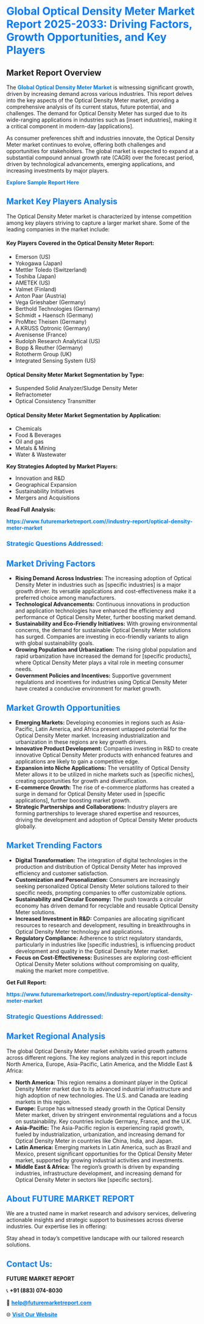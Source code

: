 <h1 style="color: #007BFF;">Global Optical Density Meter Market Report 2025-2033: Driving Factors, Growth Opportunities, and Key Players</h1>

<section id="overview">
<h2>Market Report Overview</h2>
<p>The <a href="https://www.futuremarketreport.com//industry-report/optical-density-meter-market" style="color: #007BFF; text-decoration: none;"><strong>Global Optical Density Meter Market</strong></a> is witnessing significant growth, driven by increasing demand across various industries. This report delves into the key aspects of the Optical Density Meter market, providing a comprehensive analysis of its current status, future potential, and challenges. The demand for Optical Density Meter has surged due to its wide-ranging applications in industries such as [insert industries], making it a critical component in modern-day [applications].</p>
<p>As consumer preferences shift and industries innovate, the Optical Density Meter market continues to evolve, offering both challenges and opportunities for stakeholders. The global market is expected to expand at a substantial compound annual growth rate (CAGR) over the forecast period, driven by technological advancements, emerging applications, and increasing investments by major players.</p>
</section>

<section id="overview">
<p><a href="https://www.futuremarketreport.com//request-sample/reportId=53088" style="color: #007BFF; text-decoration: none;"><strong>Explore Sample Report Here</strong></a></p>
</section>

<section id="key-players">
<h2 style="color: #007BFF;">Market Key Players Analysis</h2>
<p>The Optical Density Meter market is characterized by intense competition among key players striving to capture a larger market share. Some of the leading companies in the market include:</p>
<h4>Key Players Covered in the Optical Density Meter Report:</h4>
<ul><li>Emerson (US)</li><li>Yokogawa (Japan)</li><li>Mettler Toledo (Switzerland)</li><li>Toshiba (Japan)</li><li>AMETEK (US)</li><li>Valmet (Finland)</li><li>Anton Paar (Austria)</li><li>Vega Grieshaber (Germany)</li><li>Berthold Technologies (Germany)</li><li>Schmidt + Haensch (Germany)</li><li>ProMtec Theisen (Germany)</li><li>A.KRUSS Optronic (Germany)</li><li>Avenisense (France)</li><li>Rudolph Research Analytical (US)</li><li>Bopp &amp; Reuther (Germany)</li><li>Rototherm Group (UK)</li><li>Integrated Sensing System (US)</li></ul>
<h4>Optical Density Meter Market Segmentation by Type:</h4>
<ul><li>Suspended Solid Analyzer/Sludge Density Meter</li><li>Refractometer</li><li>Optical Consistency Transmitter</li></ul>

<h4>Optical Density Meter Market Segmentation by Application:</h4>
<ul><li>Chemicals</li><li>Food &amp; Beverages</li><li>Oil and gas</li><li>Metals &amp; Mining</li><li>Water &amp; Wastewater</li></ul>
<p><strong>Key Strategies Adopted by Market Players:</strong></p>
<ul>
<li>Innovation and R&D</li>
<li>Geographical Expansion</li>
<li>Sustainability Initiatives</li>
<li>Mergers and Acquisitions</li>
</ul>
</section>

<section>
<p><strong>Read Full Analysis: </strong></p><a href="https://www.futuremarketreport.com//industry-report/optical-density-meter-market" style="color: #007BFF; text-decoration: none;"><strong>https://www.futuremarketreport.com//industry-report/optical-density-meter-market</strong></a>
<h3 style="color: #007BFF;">Strategic Questions Addressed:</h3>
</section>

<section id="driving-factors">
<h2 style="color: #007BFF;">Market Driving Factors</h2>
<ul>
<li><strong>Rising Demand Across Industries:</strong> The increasing adoption of Optical Density Meter in industries such as [specific industries] is a major growth driver. Its versatile applications and cost-effectiveness make it a preferred choice among manufacturers.</li>
<li><strong>Technological Advancements:</strong> Continuous innovations in production and application technologies have enhanced the efficiency and performance of Optical Density Meter, further boosting market demand.</li>
<li><strong>Sustainability and Eco-Friendly Initiatives:</strong> With growing environmental concerns, the demand for sustainable Optical Density Meter solutions has surged. Companies are investing in eco-friendly variants to align with global sustainability goals.</li>
<li><strong>Growing Population and Urbanization:</strong> The rising global population and rapid urbanization have increased the demand for [specific products], where Optical Density Meter plays a vital role in meeting consumer needs.</li>
<li><strong>Government Policies and Incentives:</strong> Supportive government regulations and incentives for industries using Optical Density Meter have created a conducive environment for market growth.</li>
</ul>
</section>

<section id="growth-opportunities">
<h2 style="color: #007BFF;">Market Growth Opportunities</h2>
<ul>
<li><strong>Emerging Markets:</strong> Developing economies in regions such as Asia-Pacific, Latin America, and Africa present untapped potential for the Optical Density Meter market. Increasing industrialization and urbanization in these regions are key growth drivers.</li>
<li><strong>Innovative Product Development:</strong> Companies investing in R&D to create innovative Optical Density Meter products with enhanced features and applications are likely to gain a competitive edge.</li>
<li><strong>Expansion into Niche Applications:</strong> The versatility of Optical Density Meter allows it to be utilized in niche markets such as [specific niches], creating opportunities for growth and diversification.</li>
<li><strong>E-commerce Growth:</strong> The rise of e-commerce platforms has created a surge in demand for Optical Density Meter used in [specific applications], further boosting market growth.</li>
<li><strong>Strategic Partnerships and Collaborations:</strong> Industry players are forming partnerships to leverage shared expertise and resources, driving the development and adoption of Optical Density Meter products globally.</li>
</ul>
</section>

<section id="trending-factors">
<h2 style="color: #007BFF;">Market Trending Factors</h2>
<ul>
<li><strong>Digital Transformation:</strong> The integration of digital technologies in the production and distribution of Optical Density Meter has improved efficiency and customer satisfaction.</li>
<li><strong>Customization and Personalization:</strong> Consumers are increasingly seeking personalized Optical Density Meter solutions tailored to their specific needs, prompting companies to offer customizable options.</li>
<li><strong>Sustainability and Circular Economy:</strong> The push towards a circular economy has driven demand for recyclable and reusable Optical Density Meter solutions.</li>
<li><strong>Increased Investment in R&D:</strong> Companies are allocating significant resources to research and development, resulting in breakthroughs in Optical Density Meter technology and applications.</li>
<li><strong>Regulatory Compliance:</strong> Adherence to strict regulatory standards, particularly in industries like [specific industries], is influencing product development and quality in the Optical Density Meter market.</li>
<li><strong>Focus on Cost-Effectiveness:</strong> Businesses are exploring cost-efficient Optical Density Meter solutions without compromising on quality, making the market more competitive.</li>
</ul>
</section>

<section>
<p><strong>Get Full Report: </strong></p><a href="https://www.futuremarketreport.com//industry-report/optical-density-meter-market" style="color: #007BFF; text-decoration: none;"><strong>https://www.futuremarketreport.com//industry-report/optical-density-meter-market</strong></a>
<h3 style="color: #007BFF;">Strategic Questions Addressed:</h3>
</section>


<section id="regional-analysis">
<h2 style="color: #007BFF;">Market Regional Analysis</h2>
<p>The global Optical Density Meter market exhibits varied growth patterns across different regions. The key regions analyzed in this report include North America, Europe, Asia-Pacific, Latin America, and the Middle East & Africa:</p>
<ul>
<li><strong>North America:</strong> This region remains a dominant player in the Optical Density Meter market due to its advanced industrial infrastructure and high adoption of new technologies. The U.S. and Canada are leading markets in this region.</li>
<li><strong>Europe:</strong> Europe has witnessed steady growth in the Optical Density Meter market, driven by stringent environmental regulations and a focus on sustainability. Key countries include Germany, France, and the U.K.</li>
<li><strong>Asia-Pacific:</strong> The Asia-Pacific region is experiencing rapid growth, fueled by industrialization, urbanization, and increasing demand for Optical Density Meter in countries like China, India, and Japan.</li>
<li><strong>Latin America:</strong> Emerging markets in Latin America, such as Brazil and Mexico, present significant opportunities for the Optical Density Meter market, supported by growing industrial activities and investments.</li>
<li><strong>Middle East & Africa:</strong> The region’s growth is driven by expanding industries, infrastructure development, and increasing demand for Optical Density Meter in sectors like [specific sectors].</li>
</ul>
</section>

<footer>
<h2 style="color: #007BFF;">About FUTURE MARKET REPORT</h2>
<p>We are a trusted name in market research and advisory services, delivering actionable insights and strategic support to businesses across diverse industries. Our expertise lies in offering:</p>

<p>Stay ahead in today’s competitive landscape with our tailored research solutions.</p>

<h2 style="color: #007BFF;">Contact Us:</h2>
<p><strong>FUTURE MARKET REPORT</strong></p>
<p>📞 <strong>+91 (883) 074-8030</strong></p>
<p>📧 <strong><a href="mailto:help@futuremarketreport.com" style="color: #007BFF;">help@futuremarketreport.com</a></strong></p>
<p>🌐 <strong><a href="https://www.futuremarketreport.com/" style="color: #007BFF;">Visit Our Website</a></strong></p>
</footer>